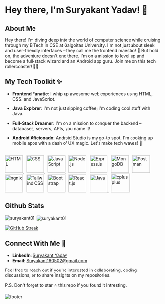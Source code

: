 
# Hey there, I'm Suryakant Yadav! 👋

## About Me

Hey there! I'm diving deep into the world of computer science while cruising through my B.Tech in CSE at Galgoitas University. I'm not just about sleek and user-friendly interfaces – they call me the frontend maestro! 🎨 But hold on, the adventure doesn't end there. I'm on a mission to level up and become a full-stack wizard and an Android app guru. Join me on this tech rollercoaster! 🧙‍♂️

## My Tech Toolkit ✨

- **Frontend Fanatic**: I whip up awesome web experiences using HTML, CSS, and JavaScript.

- **Java Explorer**: I'm not just sipping coffee; I'm coding cool stuff with Java.

- **Full-Stack Dreamer**: I'm on a mission to conquer the backend – databases, servers, APIs, you name it!

- **Android Aficionado**: Android Studio is my go-to spot. I'm cooking up mobile apps with a dash of UX magic. Let's make tech waves! 🚀
<br>

<a href="https://developer.mozilla.org/en-US/docs/Web/HTML" target="_blank" rel="noreferrer">
  <img src="https://cdn.jsdelivr.net/gh/devicons/devicon/icons/html5/html5-original.svg" alt="HTML" width="57" height="57" />
</a>
&nbsp; 
<!-- CSS -->
<a href="https://developer.mozilla.org/en-US/docs/Web/CSS" target="_blank" rel="noreferrer">
  <img src="https://cdn.jsdelivr.net/gh/devicons/devicon/icons/css3/css3-original.svg" alt="CSS" width="57" height="57" />
</a>
&nbsp; 
<!-- JavaScript -->
<a href="https://developer.mozilla.org/en-US/docs/Web/JavaScript" target="_blank" rel="noreferrer">
  <img src="https://cdn.jsdelivr.net/gh/devicons/devicon/icons/javascript/javascript-original.svg" alt="JavaScript" width="57" height="57" />
</a>
&nbsp; 
<a href="https://nodejs.org/" target="_blank" rel="noreferrer"> 
  <img src="https://cdn.jsdelivr.net/gh/devicons/devicon/icons/nodejs/nodejs-original.svg" alt="Node.js" width="57" height="57" /></a>
&nbsp;
<a href="https://expressjs.com/" target="_blank" rel="noreferrer"> 
  <img src="https://cdn.jsdelivr.net/gh/devicons/devicon/icons/express/express-original.svg" alt="Express.js" width="57" height="57" /></a>
&nbsp;
<a href="https://www.mongodb.com/" target="_blank" rel="noreferrer"> 
  <img src="https://cdn.jsdelivr.net/gh/devicons/devicon/icons/mongodb/mongodb-original.svg" alt="MongoDB" width="57" height="57" /></a>
&nbsp;
<a href="https://www.postman.com/" target="_blank" rel="noreferrer"> 
  <img src="https://cdn.jsdelivr.net/gh/devicons/devicon/icons/postman/postman-original.svg" alt="Postman" width="57" height="57" /></a>
&nbsp;
<a href="https://www.nginx.com/" target="_blank" rel="noreferrer"> 
  <img src="https://cdn.jsdelivr.net/gh/devicons/devicon/icons/nginx/nginx-original.svg" alt="ngnix" width="57" height="57" /></a>
&nbsp;
<a href="https://tailwindcss.com/" target="_blank" rel="noreferrer"> 
  <img src="https://cdn.jsdelivr.net/gh/devicons/devicon/icons/tailwindcss/tailwindcss-original.svg" alt="Tailwind CSS" width="57" height="57" /></a>
&nbsp;

<a href="https://getbootstrap.com/" target="_blank" rel="noreferrer"> 
  <img src="https://cdn.jsdelivr.net/gh/devicons/devicon/icons/bootstrap/bootstrap-plain.svg" alt="Bootstrap" width="57" height="57" /></a>
&nbsp;
<a href="https://reactjs.org/" target="_blank" rel="noreferrer"> 
  <img src="https://cdn.jsdelivr.net/gh/devicons/devicon/icons/react/react-original.svg" alt="React.js" width="57" height="57" /></a>
&nbsp;


<!-- Java -->
<a href="https://www.java.com/" target="_blank" rel="noreferrer">
  <img src="https://cdn.jsdelivr.net/gh/devicons/devicon/icons/java/java-original.svg" alt="Java" width="57" height="57" />
</a>
 &nbsp; 
<a href="https://en.wikipedia.org/wiki/C%2B%2B" target="_blank" rel="noreferrer"> 
          <img src="https://cdn.jsdelivr.net/gh/devicons/devicon/icons/cplusplus/cplusplus-original.svg" alt="cplusplus" width="60" height="60"/></a>
 &nbsp;
      

  
## Github Stats 
<p><img align="left" src="https://github-readme-stats.vercel.app/api/top-langs?username=suryakant01&show_icons=true&locale=en&layout=compact&theme=dark" alt="suryakant01" /></p>

<p>&nbsp;<img align="center" src="https://github-readme-stats.vercel.app/api?username=suryakant01&show_icons=true&locale=en&theme=dark" alt="suryakant01" /></p>


[![GitHub Streak](https://github-readme-streak-stats.herokuapp.com/?user=suryakant01&theme=dark)](https://git.io/streak-stats)


## Connect With Me 🚀

- **LinkedIn**: [Suryakant Yadav](https://www.linkedin.com/in/surya-kant-yadav-6192a224a)
- **Email**: Suryakant160502@gmail.com

Feel free to reach out if you're interested in collaborating, coding discussions, or to share insights on my repositories.

P.S. Don't forget to star ⭐️ this repo if you found it Intresting.

<!---
Suryakant01/Suryakant01 is a ✨ special ✨ repository because its `README.md` (this file) appears on your GitHub profile.
You can click the Preview link to take a look at your changes.
--->

![footer](https://user-images.githubusercontent.com/10498744/210157572-1fca0242-8af2-46a6-bfa3-666ffd40ebde.svg)
